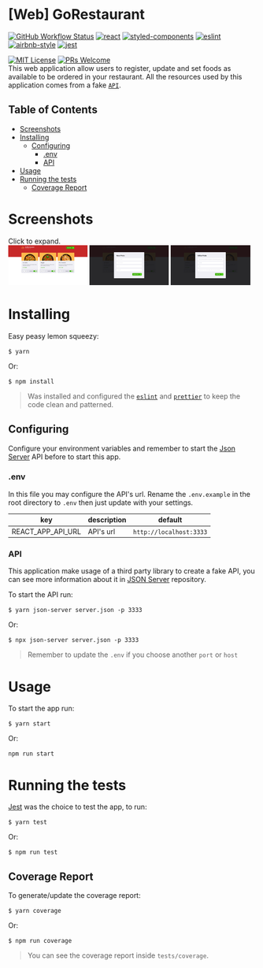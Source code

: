 # [Web] GoRestaurant
[![GitHub Workflow Status](https://img.shields.io/github/workflow/status/GilsondaGama/GoStack11-Desafio-10-GoRestaurant-Web/CI?logo=github&style=flat-square)](https://github.com/GilsondaGama/GoStack11-Desafio-10-GoRestaurant-Web/actions)
[![react](https://img.shields.io/badge/reactjs-16.13.1-61dafb?style=flat-square&logo=react)](https://reactjs.org/)
[![styled-components](https://img.shields.io/badge/styled_components-5.1.1-db7b86?style=flat-square&logo=styled-components)](https://styled-components.com/)
[![eslint](https://img.shields.io/badge/eslint-6.8.0-4b32c3?style=flat-square&logo=eslint)](https://eslint.org/)
[![airbnb-style](https://flat.badgen.net/badge/style-guide/airbnb/ff5a5f?icon=airbnb)](https://github.com/airbnb/javascript)
[![jest](https://img.shields.io/badge/jest-24.9.0-brightgreen?style=flat-square&logo=jest)](https://jestjs.io/)
<!-- [![coverage](https://img.shields.io/codecov/c/gh/GilsondaGama/GoStack11-Desafio-10-GoRestaurant-Web?logo=codecov&style=flat-square)](https://codecov.io/gh/GilsondaGama/GoStack11-Desafio-10-GoRestaurant-Web) -->
[![MIT License](https://img.shields.io/badge/license-MIT-green?style=flat-square)](https://github.com/GilsondaGama/GoStack11-Desafio-10-GoRestaurant-Web/blob/master/LICENSE)
[![PRs Welcome](https://img.shields.io/badge/PRs-welcome-brightgreen.svg?style=flat-square)](http://makeapullrequest.com)<br>
This web application allow users to register, update and set foods as available to be ordered in your restaurant. All the resources used by this application comes from a fake [`API`](#api).

## Table of Contents
* [Screenshots](#screenshots)
* [Installing](#installing)
  * [Configuring](#configuring)
    * [.env](#env)
    * [API](#api)
* [Usage](#usage)
* [Running the tests](#running-the-tests)
  * [Coverage Report](#coverage-report)

# Screenshots
Click to expand.<br>
<img src="https://raw.githubusercontent.com/GilsondaGama/GoStack11-Desafio-10-GoRestaurant-Web/master/screenshots/dashboard.png" width="32%"/>
<img src="https://raw.githubusercontent.com/GilsondaGama/GoStack11-Desafio-10-GoRestaurant-Web/master/screenshots/add-food.png" width="32%"/>
<img src="https://raw.githubusercontent.com/GilsondaGama/GoStack11-Desafio-10-GoRestaurant-Web/master/screenshots/edit-food.png" width="32%"/>

# Installing
Easy peasy lemon squeezy:
```
$ yarn
```
Or:
```
$ npm install
```
> Was installed and configured the [`eslint`](https://eslint.org/) and [`prettier`](https://prettier.io/) to keep the code clean and patterned.

## Configuring
Configure your environment variables and remember to start the [Json Server](https://github.com/typicode/json-server) API before to start this app.

### .env
In this file you may configure the API's url. Rename the `.env.example` in the root directory to `.env` then just update with your settings.

key|description|default
---|---|---
REACT_APP_API_URL|API's url|`http://localhost:3333`

### API
This application make usage of a third party library to create a fake API, you can see more information about it in [JSON Server](https://github.com/typicode/json-server) repository.

To start the API run:
```
$ yarn json-server server.json -p 3333
```
Or:
```
$ npx json-server server.json -p 3333
```
> Remember to update the `.env` if you choose another `port` or `host`

# Usage
To start the app run:
```
$ yarn start
```
Or:
```
npm run start
```

# Running the tests
[Jest](https://jestjs.io) was the choice to test the app, to run:
```
$ yarn test
```
Or:
```
$ npm run test
```

## Coverage Report
To generate/update the coverage report:
```
$ yarn coverage
```
Or:
```
$ npm run coverage
```
> You can see the coverage report inside `tests/coverage`.
